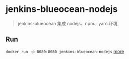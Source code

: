  # jenkins-blueocean-nodejs

> jenkins-blueocean 集成 nodejs、npm、yarn 环境
## Run

`docker run -p 8080:8080 jenkins-blueocean-nodejs`
[more](https://hub.docker.com/r/jenkinsci/blueocean)